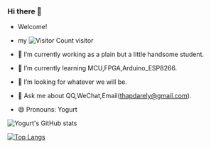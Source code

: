 ### Hi there 👋
- Welcome!
- my ![Visitor Count](https://profile-counter.glitch.me/Yogurt-994/count.svg) visitor

- 🔭 I’m currently working as a plain but a little handsome student.
- 🌱 I’m currently learning MCU,FPGA,Arduino_ESP8266.
- 🤔 I’m looking for whatever we will be.
- 💬 Ask me about QQ,WeChat,Email(thapdarely@gmail.com).
- 😄 Pronouns: Yogurt

![Yogurt's GitHub stats](https://github-readme-stats.vercel.app/api?username=Yogurt-994&show_icons=true&theme=radical)

[![Top Langs](https://github-readme-stats.vercel.app/api/top-langs/?username=Yogurt-994)](https://github.com/Yogurt-994/github-readme-stats)

<!--START_SECTION:waka-->
<!--END_SECTION:waka-->
